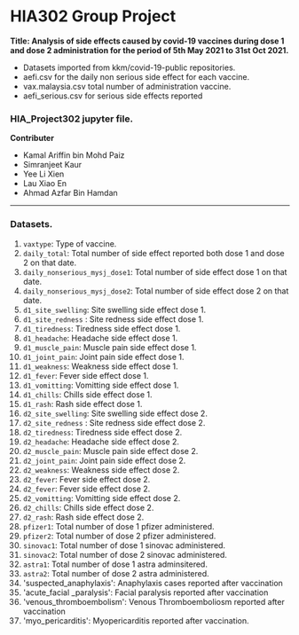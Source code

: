 # HIA302 Group Project

**Title: Analysis of side effects caused by covid-19 vaccines during dose 1 and dose 2 administration for the period of 5th May 2021 to 31st Oct 2021.**
+ Datasets imported from kkm/covid-19-public repositories.
+ aefi.csv for the daily non serious side effect for each vaccine.
+ vax.malaysia.csv total number of administration vaccine.
+ aefi_serious.csv for serious side effects reported

### HIA_Project302 jupyter file.

**Contributer**
+ Kamal Ariffin bin Mohd Paiz
+ Simranjeet Kaur
+ Yee Li Xien
+ Lau Xiao En
+ Ahmad Azfar Bin Hamdan

---------------------------------------
### Datasets.

1) `vaxtype`: Type of vaccine.
2) `daily_total`: Total number of side effect reported both dose 1 and dose 2 on that date.
3) `daily_nonserious_mysj_dose1`: Total number of side effect dose 1 on that date.
4) `daily_nonserious_mysj_dose2`: Total number of side effect dose 2 on that date.
5) `d1_site_swelling`: Site swelling side effect dose 1.
6) `d1_site_redness` : Site redness side effect dose 1.
7) `d1_tiredness`: Tiredness side effect dose 1.
8) `d1_headache`: Headache side effect dose 1.
9) `d1_muscle_pain`: Muscle pain side effect dose 1.
10) `d1_joint_pain`: Joint pain side effect dose 1.
11) `d1_weakness`: Weakness side effect dose 1.
12) `d1_fever`: Fever side effect dose 1.
13) `d1_vomitting`: Vomitting side effect dose 1.
14) `d1_chills`: Chills side effect dose 1.
15) `d1_rash`: Rash side effect dose 1.
16) `d2_site_swelling`: Site swelling side effect dose 2.
17) `d2_site_redness` : Site redness side effect dose 2.
18) `d2_tiredness`: Tiredness side effect dose 2.
19) `d2_headache`: Headache side effect dose 2.
20) `d2_muscle_pain`: Muscle pain side effect dose 2.
21) `d2_joint_pain`: Joint pain side effect dose 2.
22) `d2_weakness`: Weakness side effect dose 2.
23) `d2_fever`: Fever side effect dose 2.
24) `d2_fever`: Fever side effect dose 2.
25) `d2_vomitting`: Vomitting side effect dose 2.
26) `d2_chills`: Chills side effect dose 2.
27) `d2_rash`: Rash side effect dose 2.
28) `pfizer1`: Total number of dose 1 pfizer administered.
29) `pfizer2`: Total number of dose 2 pfizer administered.
30) `sinovac1`: Total number of dose 1 sinovac administered.
31) `sinovac2`: Total number of dose 2 sinovac administered.
32) `astra1`: Total number of dose 1 astra adminsitered.
33) `astra2`: Total number of dose 2 astra administered.
34) 'suspected_anaphylaxis': Anaphylaxis cases reported after vaccination
35) 'acute_facial _paralysis': Facial paralysis reported after vaccination
36) 'venous_thromboembolism': Venous Thromboemboliosm reported after vaccination
37) 'myo_pericarditis': Myopericarditis reported after vaccination.


